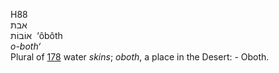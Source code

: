<body>
  <p>H88<br>  אבת  <br> אוֹבוֹת  ‎  ‘ôbôth  <br><i>o-both‘ </i><br>Plural of <a href="h0178.htm">178</a>  water <i>skins</i>; <i>oboth</i>, a place in the Desert: - Oboth.<br></p>
 </body>